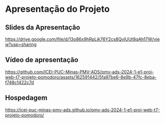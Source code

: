 # Apresentação do Projeto

## Slides da Apresentação

https://drive.google.com/file/d/13o86x9hRpLik76Y2cs8QvlUUt8qAh17W/view?usp=sharing

## Vídeo de apresentação

https://github.com/ICEI-PUC-Minas-PMV-ADS/pmv-ads-2024-1-e1-proj-web-t7-projeto-pomodoro/assets/162591442/5fa97be6-8e9b-47fc-8eba-f748c1422c7d

## Hospedagem

https://icei-puc-minas-pmv-ads.github.io/pmv-ads-2024-1-e1-proj-web-t7-projeto-pomodoro/
